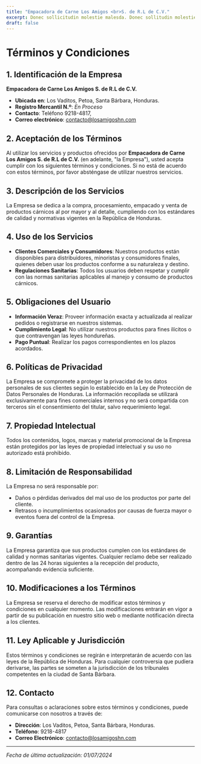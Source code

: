 ```yaml
---
title: "Empacadora de Carne Los Amigos <br>S. de R.L de C.V."
excerpt: Donec sollicitudin molestie malesda. Donec sollitudin molestie male <br /> suada Mauris pellentesque nec egestas non nisi Cras
draft: false
---
```


# Términos y Condiciones

## 1. Identificación de la Empresa

**Empacadora de Carne Los Amigos S. de R.L de C.V.**  
- **Ubicada en**: Los Vaditos, Petoa, Santa Bárbara, Honduras.  
- **Registro Mercantil N.º**: _En Proceso_
- **Contacto**: Teléfono 9218-4817, 
- **Correo electrónico**: contacto@losamigoshn.com

## 2. Aceptación de los Términos

Al utilizar los servicios y productos ofrecidos por **Empacadora de Carne Los Amigos S. de R.L de C.V.** (en adelante, "la Empresa"), usted acepta cumplir con los siguientes términos y condiciones. Si no está de acuerdo con estos términos, por favor absténgase de utilizar nuestros servicios.

## 3. Descripción de los Servicios

La Empresa se dedica a la compra, procesamiento, empacado y venta de productos cárnicos al por mayor y al detalle, cumpliendo con los estándares de calidad y normativas vigentes en la República de Honduras.

## 4. Uso de los Servicios

- **Clientes Comerciales y Consumidores**: Nuestros productos están disponibles para distribuidores, minoristas y consumidores finales, quienes deben usar los productos conforme a su naturaleza y destino.
- **Regulaciones Sanitarias**: Todos los usuarios deben respetar y cumplir con las normas sanitarias aplicables al manejo y consumo de productos cárnicos.

## 5. Obligaciones del Usuario

- **Información Veraz**: Proveer información exacta y actualizada al realizar pedidos o registrarse en nuestros sistemas.
- **Cumplimiento Legal**: No utilizar nuestros productos para fines ilícitos o que contravengan las leyes hondureñas.
- **Pago Puntual**: Realizar los pagos correspondientes en los plazos acordados.

## 6. Políticas de Privacidad

La Empresa se compromete a proteger la privacidad de los datos personales de sus clientes según lo establecido en la Ley de Protección de Datos Personales de Honduras. La información recopilada se utilizará exclusivamente para fines comerciales internos y no será compartida con terceros sin el consentimiento del titular, salvo requerimiento legal.

## 7. Propiedad Intelectual

Todos los contenidos, logos, marcas y material promocional de la Empresa están protegidos por las leyes de propiedad intelectual y su uso no autorizado está prohibido.

## 8. Limitación de Responsabilidad

La Empresa no será responsable por:

- Daños o pérdidas derivados del mal uso de los productos por parte del cliente.
- Retrasos o incumplimientos ocasionados por causas de fuerza mayor o eventos fuera del control de la Empresa.

## 9. Garantías

La Empresa garantiza que sus productos cumplen con los estándares de calidad y normas sanitarias vigentes. Cualquier reclamo debe ser realizado dentro de las 24 horas siguientes a la recepción del producto, acompañando evidencia suficiente.

## 10. Modificaciones a los Términos

La Empresa se reserva el derecho de modificar estos términos y condiciones en cualquier momento. Las modificaciones entrarán en vigor a partir de su publicación en nuestro sitio web o mediante notificación directa a los clientes.

## 11. Ley Aplicable y Jurisdicción

Estos términos y condiciones se regirán e interpretarán de acuerdo con las leyes de la República de Honduras. Para cualquier controversia que pudiera derivarse, las partes se someten a la jurisdicción de los tribunales competentes en la ciudad de Santa Bárbara.

## 12. Contacto

Para consultas o aclaraciones sobre estos términos y condiciones, puede comunicarse con nosotros a través de:

- **Dirección**: Los Vaditos, Petoa, Santa Bárbara, Honduras.
- **Teléfono**: 9218-4817
- **Correo Electrónico**: contacto@losamigoshn.com

---

*Fecha de última actualización: 01/07/2024*